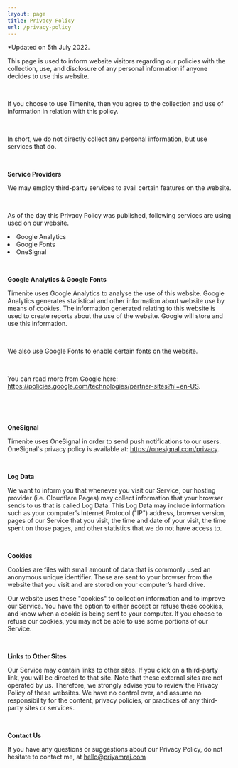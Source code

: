 ```yaml
---
layout: page
title: Privacy Policy
url: /privacy-policy
---
```


  <p class="paragraph paragraph-bottom timenite-black is-size-7 pb-4 has-text-centered">*Updated on 5th July 2022.</p>


This page is used to inform website visitors regarding our policies with the collection, use, and disclosure of any personal information if anyone decides to use this website.

&nbsp;

If you choose to use Timenite, then you agree to the collection and use of information in relation with this policy. 

&nbsp;

In short, we do not directly collect any personal information, but use services that do.

&nbsp;


<strong>Service Providers</strong>


We may employ third-party services to avail certain features on the website. 


&nbsp;

As of the day this Privacy Policy was published, following services are using used on our website.

<li>Google Analytics </li>
<li>Google Fonts </li>
<li>OneSignal </li>


&nbsp;


<strong>Google Analytics & Google Fonts</strong>

Timenite uses Google Analytics to analyse the use of this website. Google Analytics generates statistical and other information about website use by means of cookies. The information generated relating to this website is used to create reports about the use of the website. Google will store and use this information. 

&nbsp;

We also use Google Fonts to enable certain fonts on the website. 

&nbsp;

You can read more from Google here: <a>https://policies.google.com/technologies/partner-sites?hl=en-US<a>.




&nbsp;

&nbsp;




<strong>OneSignal</strong>

Timenite uses OneSignal in order to send push notifications to our users. OneSignal's privacy policy is available at: <a>https://onesignal.com/privacy<a>.

&nbsp;




<strong>Log Data</strong>


We want to inform you that whenever you visit our Service, our hosting provider (i.e. Cloudflare Pages) may collect information that your browser sends to us that is called Log Data. This Log Data may include information such as your computer’s Internet Protocol ("IP") address, browser version, pages of our Service that you visit, the time and date of your visit, the time spent on those pages, and other statistics that we do not have access to.

&nbsp;


<strong>Cookies</strong>


Cookies are files with small amount of data that is commonly used an anonymous unique identifier. These are sent to your browser from the website that you visit and are stored on your computer’s hard drive.

Our website uses these "cookies" to collection information and to improve our Service. You have the option to either accept or refuse these cookies, and know when a cookie is being sent to your computer. If you choose to refuse our cookies, you may not be able to use some portions of our Service.

&nbsp;

<strong>Links to Other Sites</strong>


Our Service may contain links to other sites. If you click on a third-party link, you will be directed to that site. Note that these external sites are not operated by us. Therefore, we strongly advise you to review the Privacy Policy of these websites. We have no control over, and assume no responsibility for the content, privacy policies, or practices of any third-party sites or services.

&nbsp;

<strong>Contact Us</strong>


If you have any questions or suggestions about our Privacy Policy, do not hesitate to contact me, at hello@priyamraj.com